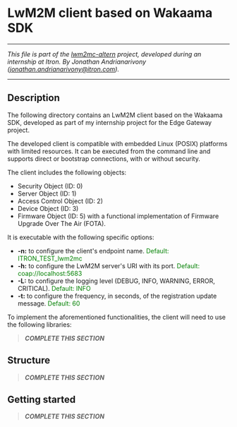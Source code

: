 # LwM2M client based on Wakaama SDK
___
*This file is part of the [lwm2mc-altern](https://github.com/jandrvny/lwm2mc-altern) project, developed during an internship at Itron.
By Jonathan Andrianarivony (jonathan.andrianarivony@itron.com).*
___

## Description

The following directory contains an LwM2M client based on the Wakaama SDK, developed as part of my internship project for the Edge Gateway project.

The developed client is compatible with embedded Linux (POSIX) platforms with limited resources. It can be executed from the command line and supports direct or bootstrap connections, with or without security.

The client includes the following objects:
+ Security Object (ID: 0)
+ Server Object (ID: 1)
+ Access Control Object (ID: 2)
+ Device Object (ID: 3)
+ Firmware Object (ID: 5) with a functional implementation of Firmware Upgrade Over The Air (FOTA).

It is executable with the following specific options:
+ **-n:** to configure the client's endpoint name.
<span style="color: green;">Default: ITRON_TEST_lwm2mc</span>
+ **-h:** to configure the LwM2M server's URI with its port.
<span style="color: green;">Default: coap://localhost:5683</span>
+ **-L:** to configure the logging level (DEBUG, INFO, WARNING, ERROR, CRITICAL).
<span style="color: green;">Default: INFO</span>
+ **-t:** to configure the frequency, in seconds, of the registration update message.
<span style="color: green;">Default: 60</span>

To implement the aforementioned functionalities, the client will need to use the following libraries:
>***COMPLETE THIS SECTION***


## Structure
>***COMPLETE THIS SECTION***

## Getting started
>***COMPLETE THIS SECTION***